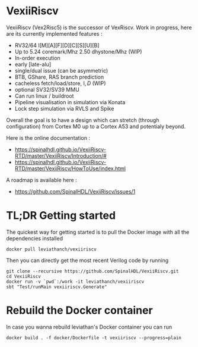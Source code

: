 # VexiiRiscv

VexiiRiscv (Vex2Risc5) is the successor of VexRiscv. Work in progress, here are its currently implemented features :

- RV32/64 I[M][A][F][D][C][S][U][B]
- Up to 5.24 coremark/Mhz 2.50 dhystone/Mhz (WIP)
- In-order execution
- early [late-alu]
- single/dual issue (can be asymmetric)
- BTB, GShare, RAS branch prediction
- cacheless fetch/load/store, I$, D$ (WIP)
- optional SV32/SV39 MMU
- Can run linux / buildroot
- Pipeline visualisation in simulation via Konata
- Lock step simulation via RVLS and Spike

Overall the goal is to have a design which can stretch (through configuration) from Cortex M0 up to a Cortex A53 and potentialy beyond.

Here is the online documentation : 

- https://spinalhdl.github.io/VexiiRiscv-RTD/master/VexiiRiscv/Introduction/#
- https://spinalhdl.github.io/VexiiRiscv-RTD/master/VexiiRiscv/HowToUse/index.html

A roadmap is available here : 

- https://github.com/SpinalHDL/VexiiRiscv/issues/1

# TL;DR Getting started

The quickest way for getting started is to pull the Docker image with all the dependencies installed

    docker pull leviathanch/vexiiriscv

Then you can directly get the most recent Verilog code by running

    git clone --recursive https://github.com/SpinalHDL/VexiiRiscv.git
    cd VexiiRiscv
    docker run -v `pwd`:/work -it leviathanch/vexiiriscv
    sbt "Test/runMain vexiiriscv.Generate"


# Rebuild the Docker container

In case you wanna rebuild leviathan's Docker container you can run

    docker build . -f docker/Dockerfile -t vexiiriscv --progress=plain

